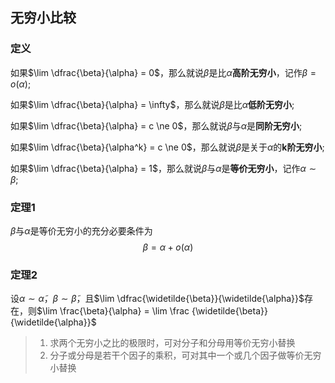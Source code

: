 ## 无穷小比较

### 定义

如果$\lim \dfrac{\beta}{\alpha} = 0$，那么就说$\beta$是比$\alpha$**高阶无穷小**，记作$\beta = o(\alpha)$;

如果$\lim \dfrac{\beta}{\alpha} = \infty$，那么就说$\beta$是比$\alpha$**低阶无穷小**;

如果$\lim \dfrac{\beta}{\alpha} = c \ne 0$，那么就说$\beta$与$\alpha$是**同阶无穷小**;

如果$\lim \dfrac{\beta}{\alpha^k} = c \ne 0$，那么就说$\beta$是关于$\alpha$的**k阶无穷小**;

如果$\lim \dfrac{\beta}{\alpha} = 1$，那么就说$\beta$与$\alpha$是**等价无穷小**，记作$\alpha \sim \beta$;

### 定理1

$\beta$与$\alpha$是等价无穷小的充分必要条件为
$$
\beta = \alpha + o(\alpha)
$$

### 定理2

设$\alpha \sim \widetilde{\alpha}$，$\beta \sim \widetilde{\beta}$，且$\lim \dfrac{\widetilde{\beta}}{\widetilde{\alpha}}$存在，则$\lim \frac{\beta}{\alpha} = \lim \frac {\widetilde{\beta}}{\widetilde{\alpha}}$

> 1. 求两个无穷小之比的极限时，可对分子和分母用等价无穷小替换
> 2. 分子或分母是若干个因子的乘积，可对其中一个或几个因子做等价无穷小替换

